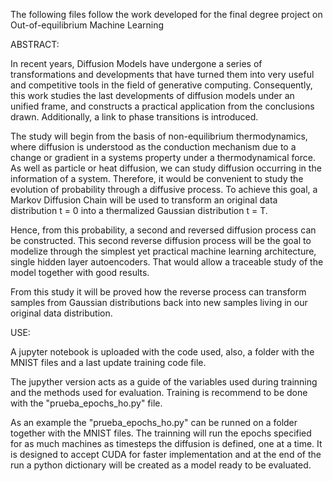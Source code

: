 The following files follow the work developed for the final degree project on Out-of-equilibrium Machine Learning

ABSTRACT:

In recent years, Diffusion Models have undergone a series of transformations and developments
that have turned them into very useful and competitive tools in the field of generative computing.
Consequently, this work studies the last developments of diffusion models under an unified frame,
and constructs a practical application from the conclusions drawn. Additionally, a link to phase
transitions is introduced.

The study will begin from the basis of non-equilibrium thermodynamics, where diffusion is understood as the conduction mechanism due to a change or gradient in a systems property under
a thermodynamical force. As well as particle or heat diffusion, we can study diffusion occurring
in the information of a system. Therefore, it would be convenient to study the evolution of probability through a diffusive process. To achieve this goal, a Markov Diffusion Chain will be used to transform an original data distribution t = 0 into a thermalized Gaussian distribution t = T.

Hence, from this probability, a second and reversed diffusion process can be constructed.
This second reverse diffusion process will be the goal to modelize through the simplest yet practical machine learning architecture, single hidden layer autoencoders. That would allow a traceable study of the model together with good results.

From this study it will be proved how the reverse process can transform samples from Gaussian
distributions back into new samples living in our original data distribution.

USE:

A jupyter notebook is uploaded with the code used, also, a folder with the MNIST files and a last update training code file. 

The jupyther version acts as a guide of the variables used during trainning and the methods used for evaluation. Training is recommend to be done with the "prueba_epochs_ho.py" file.

As an example the "prueba_epochs_ho.py" can be runned on a folder together with the MNIST files. The trainning will run the epochs specified for as much machines as timesteps the diffusion is defined, one at a time. It is designed to accept CUDA for faster implementation and at the end of the run a python dictionary will be created as a model ready to be evaluated.

